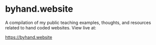 # byhand.website
A compilation of my public teaching examples, thoughts, and resources related to hand coded websites. View live at:

https://byhand.website
